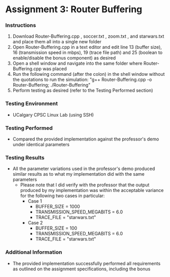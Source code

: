 # Assignment 3: Router Buffering

### Instructions

1) Download Router-Buffering.cpp , soccer.txt , zoom.txt , and starwars.txt and place them all into a single new folder
2) Open Router-Buffering.cpp in a text editor and edit line 13 (buffer size), 16 (transmission speed in mbps), 19 (trace
   file path) and 25 (boolean to enable/disable the bonus component) as desired
3) Open a shell window and navigate into the same folder where Router-Buffering.cpp was placed
4) Run the following command (after the colon) in the shell window without the quotations to run the simulation: "g++
   Router-Buffering.cpp -o Router-Buffering; ./Router-Buffering"
5) Perform testing as desired (refer to the Testing Performed section)

### Testing Environment

- UCalgary CPSC Linux Lab (using SSH)

### Testing Performed

- Compared the provided implementation against the professor's demo under identical parameters

### Testing Results

- All the parameter variations used in the professor's demo produced similar results as to what my implementation did
  with the same parameters
    - Please note that I did verify with the professor that the output produced by my implementation was within the
      acceptable variance for the following two cases in particular:
        - Case 1
            - BUFFER_SIZE = 1000
            - TRANSMISSION_SPEED_MEGABITS = 6.0
            - TRACE_FILE = "starwars.txt"
        - Case 2
            - BUFFER_SIZE = 100
            - TRANSMISSION_SPEED_MEGABITS = 6.0
            - TRACE_FILE = "starwars.txt"

### Additional Information

- The provided implementation successfully performed all requirements as outlined on the assignment specifications,
  including the bonus

